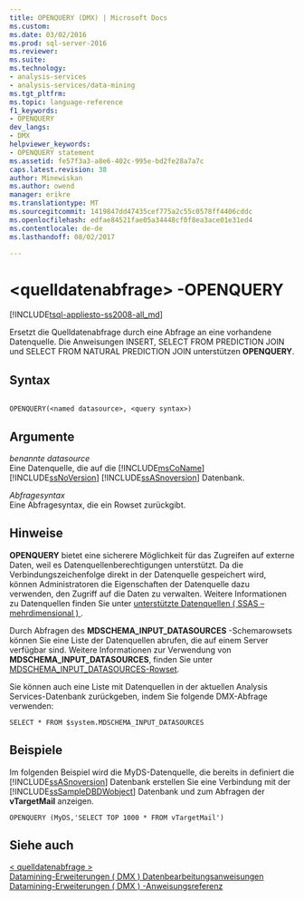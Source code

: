 ```yaml
---
title: OPENQUERY (DMX) | Microsoft Docs
ms.custom: 
ms.date: 03/02/2016
ms.prod: sql-server-2016
ms.reviewer: 
ms.suite: 
ms.technology:
- analysis-services
- analysis-services/data-mining
ms.tgt_pltfrm: 
ms.topic: language-reference
f1_keywords:
- OPENQUERY
dev_langs:
- DMX
helpviewer_keywords:
- OPENQUERY statement
ms.assetid: fe57f3a3-a8e6-402c-995e-bd2fe28a7a7c
caps.latest.revision: 38
author: Minewiskan
ms.author: owend
manager: erikre
ms.translationtype: MT
ms.sourcegitcommit: 1419847dd47435cef775a2c55c0578ff4406cddc
ms.openlocfilehash: edfae84521fae05a34448cf0f8ea3ace01e31ed4
ms.contentlocale: de-de
ms.lasthandoff: 08/02/2017

---
```

# <a name="ltsource-data-querygt---openquery"></a>&lt;quelldatenabfrage&gt; -OPENQUERY
[!INCLUDE[tsql-appliesto-ss2008-all_md](../includes/tsql-appliesto-ss2008-all-md.md)]

  Ersetzt die Quelldatenabfrage durch eine Abfrage an eine vorhandene Datenquelle. Die Anweisungen INSERT, SELECT FROM PREDICTION JOIN und SELECT FROM NATURAL PREDICTION JOIN unterstützen **OPENQUERY**.  
  
## <a name="syntax"></a>Syntax  
  
```  
  
OPENQUERY(<named datasource>, <query syntax>)  
```  
  
## <a name="arguments"></a>Argumente  
 *benannte datasource*  
 Eine Datenquelle, die auf die [!INCLUDE[msCoName](../includes/msconame-md.md)] [!INCLUDE[ssNoVersion](../includes/ssnoversion-md.md)] [!INCLUDE[ssASnoversion](../includes/ssasnoversion-md.md)] Datenbank.  
  
 *Abfragesyntax*  
 Eine Abfragesyntax, die ein Rowset zurückgibt.  
  
## <a name="remarks"></a>Hinweise  
 **OPENQUERY** bietet eine sicherere Möglichkeit für das Zugreifen auf externe Daten, weil es Datenquellenberechtigungen unterstützt. Da die Verbindungszeichenfolge direkt in der Datenquelle gespeichert wird, können Administratoren die Eigenschaften der Datenquelle dazu verwenden, den Zugriff auf die Daten zu verwalten. Weitere Informationen zu Datenquellen finden Sie unter [unterstützte Datenquellen &#40; SSAS – mehrdimensional &#41; ](../analysis-services/multidimensional-models/supported-data-sources-ssas-multidimensional.md).  
  
 Durch Abfragen des **MDSCHEMA_INPUT_DATASOURCES** -Schemarowsets können Sie eine Liste der Datenquellen abrufen, die auf einem Server verfügbar sind. Weitere Informationen zur Verwendung von **MDSCHEMA_INPUT_DATASOURCES**, finden Sie unter [MDSCHEMA_INPUT_DATASOURCES-Rowset](../analysis-services/schema-rowsets/ole-db-olap/mdschema-input-datasources-rowset.md).  
  
 Sie können auch eine Liste mit Datenquellen in der aktuellen Analysis Services-Datenbank zurückgeben, indem Sie folgende DMX-Abfrage verwenden:  
  
 `SELECT * FROM $system.MDSCHEMA_INPUT_DATASOURCES`  
  
## <a name="examples"></a>Beispiele  
 Im folgenden Beispiel wird die MyDS-Datenquelle, die bereits in definiert die [!INCLUDE[ssASnoversion](../includes/ssasnoversion-md.md)] Datenbank erstellen Sie eine Verbindung mit der [!INCLUDE[ssSampleDBDWobject](../includes/sssampledbdwobject-md.md)] Datenbank und zum Abfragen der **vTargetMail** anzeigen.  
  
```  
OPENQUERY (MyDS,'SELECT TOP 1000 * FROM vTargetMail')  
```  
  
## <a name="see-also"></a>Siehe auch  
 [&#60; quelldatenabfrage &#62;](../dmx/source-data-query.md)   
 [Datamining-Erweiterungen &#40; DMX &#41; Datenbearbeitungsanweisungen](../dmx/dmx-statements-data-manipulation.md)   
 [Datamining-Erweiterungen &#40; DMX &#41; -Anweisungsreferenz](../dmx/data-mining-extensions-dmx-statements.md)  
  
  

